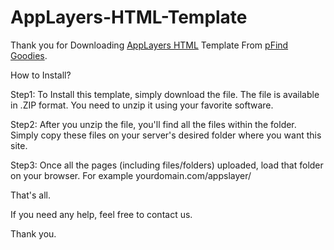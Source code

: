 # AppLayers-HTML-Template

Thank you for Downloading <a href="http://www.pfind.com/goodies/applayers/">AppLayers HTML</a> Template From <a href="http://www.pfind.com/goodies/">pFind Goodies</a>.

How to Install?

Step1: To Install this template, simply download the file. The file is available in .ZIP format. You need to unzip it using your favorite software.

Step2: After you unzip the file, you'll find all the files within the folder. Simply copy these files on your server's desired folder where you want this site.

Step3: Once all the pages (including files/folders) uploaded, load that folder on your browser. For example yourdomain.com/appslayer/

That's all.

If you need any help, feel free to contact us.

Thank you.
